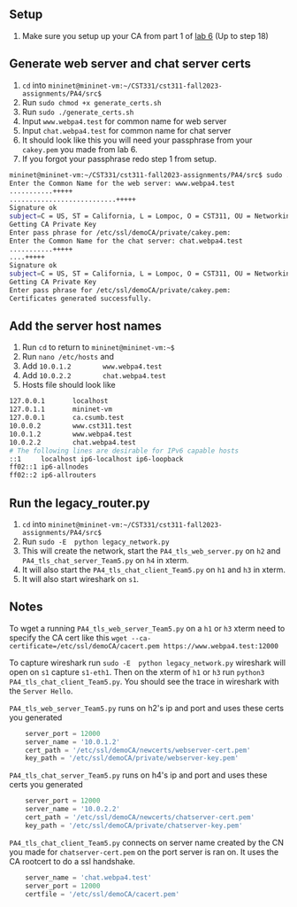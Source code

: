 ## Setup
1. Make sure you setup up your CA from part 1 of [lab 6](https://docs.google.com/document/d/189BcpTGp5zxDigfOwO7a5AigFL4kNMbR4bujjAcyM9k/edit) (Up to step 18)
## Generate web server and chat server certs
1. `cd` into `mininet@mininet-vm:~/CST331/cst311-fall2023-assignments/PA4/src$`
2. Run `sudo chmod +x generate_certs.sh`
3. Run `sudo ./generate_certs.sh` 
4. Input `www.webpa4.test` for common name for web server
5. Input `chat.webpa4.test` for common name for chat server
6. It should look like this you will need your passphrase from your `cakey.pem` you made from lab 6. 
7. If you forgot your passphrase redo step 1 from setup.
```bash
mininet@mininet-vm:~/CST331/cst311-fall2023-assignments/PA4/src$ sudo ./generate_certs.sh
Enter the Common Name for the web server: www.webpa4.test
...........+++++
...........................+++++
Signature ok
subject=C = US, ST = California, L = Lompoc, O = CST311, OU = Networking, CN = www.webpa4.test
Getting CA Private Key
Enter pass phrase for /etc/ssl/demoCA/private/cakey.pem:
Enter the Common Name for the chat server: chat.webpa4.test
...........+++++
....+++++
Signature ok
subject=C = US, ST = California, L = Lompoc, O = CST311, OU = Networking, CN = chat.webpa4.test
Getting CA Private Key
Enter pass phrase for /etc/ssl/demoCA/private/cakey.pem:
Certificates generated successfully.
```
## Add the server host names 
1. Run `cd` to return to `mininet@mininet-vm:~$` 
2. Run `nano /etc/hosts` and 
3. Add `10.0.1.2        www.webpa4.test`
4. Add `10.0.2.2        chat.webpa4.test`
5. Hosts file should look like
```bash
127.0.0.1       localhost
127.0.1.1       mininet-vm
127.0.0.1       ca.csumb.test
10.0.0.2        www.cst311.test
10.0.1.2        www.webpa4.test
10.0.2.2        chat.webpa4.test
# The following lines are desirable for IPv6 capable hosts
::1     localhost ip6-localhost ip6-loopback
ff02::1 ip6-allnodes
ff02::2 ip6-allrouters
```
## Run the legacy_router.py
1. `cd` into `mininet@mininet-vm:~/CST331/cst311-fall2023-assignments/PA4/src$`
2. Run `sudo -E  python legacy_network.py`
3. This will create the network, start the `PA4_tls_web_server.py` on `h2` and `PA4_tls_chat_server_Team5.py` on `h4` in xterm.
4. It will also start the `PA4_tls_chat_client_Team5.py` on `h1` and `h3` in xterm.
3. It will also start wireshark on `s1`.
## Notes
To wget a running `PA4_tls_web_server_Team5.py` on a `h1` or `h3` xterm need to specify the CA cert like this `wget --ca-certificate=/etc/ssl/demoCA/cacert.pem https://www.webpa4.test:12000`

To capture wireshark run `sudo -E  python legacy_network.py` wireshark will open on `s1` capture `s1-eth1`. Then on the xterm of `h1` or `h3` run `python3 PA4_tls_chat_client_Team5.py`. You should see the trace in wireshark with the `Server Hello`.

`PA4_tls_web_server_Team5.py` runs on h2's ip and port and uses these certs you generated
```python
    server_port = 12000
    server_name = '10.0.1.2'
    cert_path = '/etc/ssl/demoCA/newcerts/webserver-cert.pem'
    key_path = '/etc/ssl/demoCA/private/webserver-key.pem'
```
`PA4_tls_chat_server_Team5.py` runs on h4's ip and port and uses these certs you generated
```python
    server_port = 12000
    server_name = '10.0.2.2'
    cert_path = '/etc/ssl/demoCA/newcerts/chatserver-cert.pem'
    key_path = '/etc/ssl/demoCA/private/chatserver-key.pem'
```
`PA4_tls_chat_client_Team5.py` connects on server name created by the CN you made for `chatserver-cert.pem` on the port server is ran on. It uses the CA rootcert to do a ssl handshake.
```python
    server_name = 'chat.webpa4.test' 
    server_port = 12000 
    certfile = '/etc/ssl/demoCA/cacert.pem'
```
